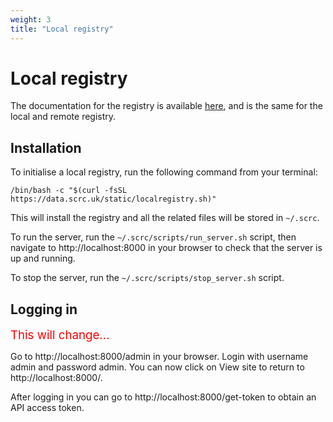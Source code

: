 ```yaml
---
weight: 3
title: "Local registry"
---
```


# Local registry


The documentation for the registry is available [here](https://data.scrc.uk/docs/), and is the same for the local and remote registry.

## Installation

To initialise a local registry, run the following command from your terminal:

```
/bin/bash -c "$(curl -fsSL https://data.scrc.uk/static/localregistry.sh)"
```

This will install the registry and all the related files will be stored in `~/.scrc`.

To run the server, run the `~/.scrc/scripts/run_server.sh` script, then navigate to http://localhost:8000 in your browser to check that the server is up and running.

To stop the server, run the `~/.scrc/scripts/stop_server.sh` script.

## Logging in

<span style="font-size:14pt; color:red">This will change...</span>

Go to http://localhost:8000/admin in your browser. Login with username admin and password admin. You can now click on View site to return to http://localhost:8000/.

After logging in you can go to http://localhost:8000/get-token to obtain an API access token.